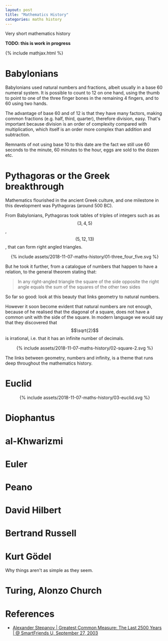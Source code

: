 ```yaml
---
layout: post
title: "Mathematics History"
categories: maths history
---
```


Very short mathematics history

**TODO: this is work in progress**

{% include mathjax.html %}

# Babylonians

Babylonians used natural numbers and fractions, albeit usually in a base 60
numeral system. It is possible to count to 12 on one hand, using the thumb to
point to one of the three finger bones in the remaining 4 fingers, and to 60
using two hands.

The advantage of base 60 and of 12 is that they have many factors, making
common fractions (e.g. half, third, quarter), therefore division, easy. That's
important because division is an order of complexity compared with
multiplication, which itself is an order more complex than addition and
subtraction.

Remnants of not using base 10 to this date are the fact we still use 60 seconds
to the minute, 60 minutes to the hour, eggs are sold to the dozen etc.


# Pythagoras or the Greek breakthrough

Mathematics flourished in the ancient Greek culture, and one milestone in this
development was Pythagoras (around 500 BC).

From Babylonians, Pythagoras took tables of triples of integers such as as
$$(3, 4, 5)$$, $$(5, 12, 13)$$, that can form right angled triangles.

<div align="center">
{% include assets/2018-11-07-maths-history/01-three_four_five.svg %}
</div>

But he took it further, from a catalogue of numbers that happen to have a
relation, to the general theorem stating that:

> In any right-angled triangle the square of the side opposite the right angle
> equals the sum of the squares of the other two sides

So far so good: look at this beauty that links geometry to natural numbers.

However it soon become evident that natural numbers are not enough, because of
he realised that the diagonal of a square, does not have a common unit with the
side of the square. In modern language we would say that they discovered that
$$\sqrt{2}$$ is irrational, i.e. that it has an infinite number of decimals.

<div align="center">
{% include assets/2018-11-07-maths-history/02-square-2.svg %}
</div>

The links between geometry, numbers and infinity, is a theme that runs deep
throughout the mathematics history.


# Euclid

<div align="center">
{% include assets/2018-11-07-maths-history/03-euclid.svg %}
</div>

# Diophantus

# al-Khwarizmi

# Euler

# Peano

# David Hilbert

# Bertrand Russell

# Kurt Gödel

Why things aren't as simple as they seem.

# Turing, Alonzo Church

# References

- [Alexander Stepanov | Greatest Common Measure: The Last 2500 Years | @
  SmartFriends U, September 27, 2003][as-gcd]

[as-gcd]: https://www.youtube.com/watch?v=fanm5y00joc

